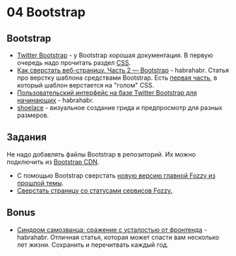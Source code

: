 # 04 Bootstrap

## Bootstrap
- [Twitter Bootstrap](http://getbootstrap.com/) - у Bootstrap хорошая документация. В первую очередь надо прочитать раздел [CSS](http://getbootstrap.com/css/).
- [Как сверстать веб-страницу. Часть 2 — Bootstrap](https://habrahabr.ru/post/211032/) - habrahabr. Статья про верстку шаблона средствами Bootstrap. Есть [первая часть](http://habrahabr.ru/post/202408/), в который шаблон верстается на "голом" CSS.
- [Пользовательский интерфейс на базе Twitter Bootstrap для начинающих](https://habrahabr.ru/post/138818/) - habrahabr.
- [shoelace](http://shoelace.io/) - визуальное создание грида и предпросмотр для разных размеров.

## Задания
Не надо добавлять файлы Bootstrap в репозиторий. Их можно подключить из [Bootstrap CDN](http://getbootstrap.com/getting-started/#download-cdn).
* С помощью Bootstrap сверстать [новую версию главной Fozzy из прошлой темы](https://github.com/gaech/course/blob/master/03%20Responsive/exercises/02/README.md).
* [Сверстать страницу со статусами сервисов Fozzy.](exercises/02/README.md)

## Bonus
* [Синдром самозванца: сражение с усталостью от фронтенда](https://habrahabr.ru/post/322674/) - habrahabr. Отличная статья, которая может спасти вам несколько лет жизни. Сохранить и перечитвать каждый год.
